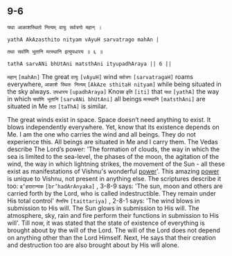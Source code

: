 ## 9-6


```shloka-sa
यथा आकाशस्थितो नित्यम् वायुः सर्वत्रगो महान् ।
```
```shloka-sa-hk
yathA AkAzasthito nityam vAyuH sarvatrago mahAn |
```
```shloka-sa
तथा सर्वाणि भूतानि मत्स्थानि इत्युपधारय ॥ ६ ॥
```
```shloka-sa-hk
tathA sarvANi bhUtAni matsthAni ityupadhAraya || 6 ||
```

`महान्` `[mahAn]` The great `वायुः` `[vAyuH]` wind `सर्वत्रगः` `[sarvatragaH]` roams everywhere, `आकाशे स्थितः नित्यम्` `[AkAze sthitaH nityam]` while being situated in the sky always. `उपधारय` `[upadhAraya]` Know `इति` `[iti]` that `यथा` `[yathA]` the way in which `सर्वाणि भूतानि` `[sarvANi bhUtAni]` all beings `मत्स्थानि` `[matsthAni]` are situated in Me `तठा` `[taThA]` is similar.

The great winds exist in space. Space doesn’t need anything to exist. It blows independently everywhere. Yet, know that its existence depends on Me. 
I am the one who carries the wind and all beings. They do not experience this. All beings are situated in Me and I carry them.
The Vedas describe The Lord’s power: 'The formation of clouds, the way in which the sea is limited to the sea-level, the phases of the moon, the agitation of the wind, the way in which lightning strikes, the movement of the Sun - all these exist as manifestations of Vishnu's wonderful [power](gods_and_other_powers)'. This amazing [power](gods_and_other_powers) is unique to Vishnu, not present in anything else. 
The scriptures describe it too:
`ब्र्’हदारान्यक` `[br’hadArAnyaka]` , 3-8-9 says: 'The sun, moon and others are carried forth by the Lord, who is called indestructible. They remain under His total control'
`तैत्तरिय` `[taittariya]` , 2-8-1 says: 'The wind blows in submission to His will. The Sun glows in submission to His will. The atmosphere, sky, rain and fire perform their functions in submission to His will'.
Till now, it was stated that the state of existence of everything is brought about by the will of the Lord. The will of the Lord does not depend on anything other than the Lord Himself. Next, He says that their creation and destruction too are also brought about by His will alone.

